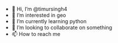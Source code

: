 - 👋 Hi, I’m @timursingh4
- 👀 I’m interested in geo
- 🌱 I’m currently learning python
- 💞️ I’m looking to collaborate on something
- 📫 How to reach me 

<!---
timursingh4/timursingh4 is a ✨ special ✨ repository because its `README.md` (this file) appears on your GitHub profile.
You can click the Preview link to take a look at your changes.
--->
